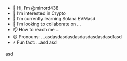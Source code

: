 - 👋 Hi, I’m @minord438
- 👀 I’m interested in Crypto
- 🌱 I’m currently learning Solana EVMasd
- 💞️ I’m looking to collaborate on ...
- 📫 How to reach me ...
- 😄 Pronouns: ...asdasdasdasdasdasdasdasdasdfasd
- ⚡ Fun fact: ...asd
asd
<!---asdasdasdasdasdasddasddd
minord438/minord438 is a ✨ special ✨ repository because its `README.md` (this file) appears on your GitHub profile.asdasdasd
You can click the Preview link to take a look at your changes.
--->asd
